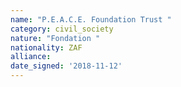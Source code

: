 ```yaml
---
name: "P.E.A.C.E. Foundation Trust "
category: civil_society
nature: "Fondation "
nationality: ZAF
alliance: 
date_signed: '2018-11-12'
---
```

    